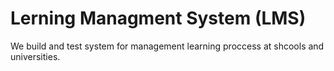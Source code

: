 # Lerning Managment System (LMS)
We build and test system for management learning proccess at shcools and universities.
